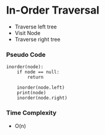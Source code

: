 # In-Order Traversal

- Traverse left tree
- Visit Node
- Traverse right tree

### Pseudo Code

```pseudo
inorder(node):
    if node == null:
        return
    
    inorder(node.left)
    print(node)
    inorder(node.right)
```

### Time Complexity
- O(n)